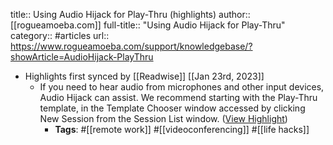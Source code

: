 title:: Using Audio Hijack for Play-Thru (highlights)
author:: [[rogueamoeba.com]]
full-title:: "Using Audio Hijack for Play-Thru"
category:: #articles
url:: https://www.rogueamoeba.com/support/knowledgebase/?showArticle=AudioHijack-PlayThru

- Highlights first synced by [[Readwise]] [[Jan 23rd, 2023]]
	- If you need to hear audio from microphones and other input devices, Audio Hijack can assist. We recommend starting with the Play-Thru template, in the Template Chooser window accessed by clicking New Session from the Session List window. ([View Highlight](https://read.readwise.io/read/01gqckakbdm50zzb8dz6g3yq4m))
		- **Tags**: #[[remote work]] #[[videoconferencing]] #[[life hacks]]